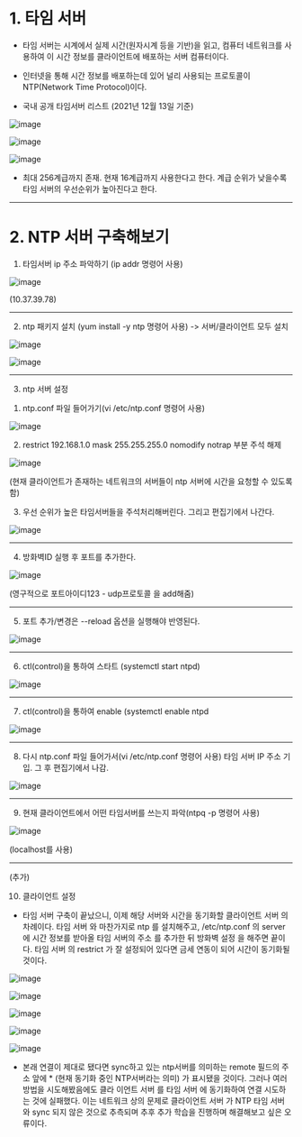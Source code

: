 # 1. 타임 서버

- 타임 서버는 시계에서 실제 시간(원자시계 등을 기반)을 읽고, 컴퓨터 네트워크를 사용하여 이 시간 정보를 클라이언트에 배포하는 서버 컴퓨터이다.

- 인터넷을 통해 시간 정보를 배포하는데 있어 널리 사용되는 프로토콜이 NTP(Network Time Protocol)이다.

- 국내 공개 타임서버 리스트 (2021년 12월 13일 기준)

![image](https://user-images.githubusercontent.com/108641325/193717444-0ce0cb87-0ae1-4319-905e-10ab0105f363.png)

![image](https://user-images.githubusercontent.com/108641325/193717450-5af8138e-710a-4cd2-97df-bcf7d46befc0.png)

![image](https://user-images.githubusercontent.com/108641325/193717464-da19d9e3-f87d-4f60-9a6d-0a24965e40ab.png)


- 최대 256계급까지 존재. 현재 16계급까지 사용한다고 한다. 계급 순위가 낮을수록 타임 서버의 우선순위가 높아진다고 한다.

---

# 2. NTP 서버 구축해보기

1. 타임서버 ip 주소 파악하기 (ip addr 명령어 사용)

![image](https://user-images.githubusercontent.com/108641325/193717491-2f97f8a9-b879-4f74-9afe-8ffae8547a99.png)

(10.37.39.78)

---

2. ntp 패키지 설치 (yum install -y ntp 명령어 사용) -> 서버/클라이언트 모두 설치

![image](https://user-images.githubusercontent.com/108641325/193717603-abc3c693-c5f1-45d5-bb6d-13b8df2d4403.png)

![image](https://user-images.githubusercontent.com/108641325/193717611-2da683bb-7c6f-4db1-96ec-ce39df9a4054.png)

---

3. ntp 서버 설정

  1) ntp.conf 파일 들어가기(vi /etc/ntp.conf 명령어 사용)

![image](https://user-images.githubusercontent.com/108641325/193717626-cbf79282-7b5e-4454-8635-400e0aa74fc4.png)

  2) restrict 192.168.1.0 mask 255.255.255.0 nomodify notrap 부분 주석 해제

![image](https://user-images.githubusercontent.com/108641325/193717729-1e6d69f4-c513-4c47-a787-a0c4c6ceea11.png)

(현재 클라이언트가 존재하는 네트워크의 서버들이 ntp 서버에 시간을 요청할 수 있도록 함)

  3) 우선 순위가 높은 타임서버들을 주석처리해버린다. 그리고 편집기에서 나간다.
 
![image](https://user-images.githubusercontent.com/108641325/193717753-936c2f1b-1ee8-4bd9-b360-e7522ce9e584.png)

---

4. 방화벽ID 실행 후 포트를 추가한다.

![image](https://user-images.githubusercontent.com/108641325/193717788-bfc97683-90f1-4139-892e-4222d835d6a2.png)

(영구적으로 포트아이디123 - udp프로토콜 을 add해줌)

---

5. 포트 추가/변경은 --reload 옵션을 실행해야 반영된다.

![image](https://user-images.githubusercontent.com/108641325/193717809-c95d5418-4304-4367-add4-69f5a629e035.png)

---

6. ctl(control)을 통하여 스타트 (systemctl start ntpd)

![image](https://user-images.githubusercontent.com/108641325/193717833-addae9ca-28b0-4610-b749-0e282ff69a26.png)

---

7. ctl(control)을 통하여 enable (systemctl enable ntpd

![image](https://user-images.githubusercontent.com/108641325/193717849-179e0562-e77b-469b-9883-953c947adf2f.png)

---

8. 다시 ntp.conf 파일 들어가서(vi /etc/ntp.conf 명령어 사용) 타임 서버 IP 주소 기입. 그 후 편집기에서 나감.

![image](https://user-images.githubusercontent.com/108641325/193717868-c58ad2f5-1939-4fc2-a7e0-5d30db45ce23.png)

---

9. 현재 클라이언트에서 어떤 타임서버를 쓰는지 파악(ntpq -p 명령어 사용)

![image](https://user-images.githubusercontent.com/108641325/193717884-a2454e00-3978-4843-a655-960d8937149b.png)

(localhost를 사용)

---

(추가)

10. 클라이언트 설정

- 타임 서버 구축이 끝났으니, 이제 해당 서버와 시간을 동기화할 클라이언트 서버 의 차례이다.
타임 서버 와 마찬가지로 ntp 를 설치해주고, /etc/ntp.conf 의 server 에 시간 정보를 받아올
타임 서버의 주소 를 추가한 뒤 방화벽 설정 을 해주면 끝이다.
타임 서버 의 restrict 가 잘 설정되어 있다면 금세 연동이 되어 시간이 동기화될 것이다.

![image](https://user-images.githubusercontent.com/108641325/193741914-522bbcbc-f398-4159-a02f-80d86b37a0b7.png)

![image](https://user-images.githubusercontent.com/108641325/193741948-24c931ad-fbb6-482b-8e28-f0027c29b74d.png)

![image](https://user-images.githubusercontent.com/108641325/193741989-207473a2-253a-4b8a-ba5e-419480355658.png)

![image](https://user-images.githubusercontent.com/108641325/193742029-9ac10ca6-25ff-4e4a-83e2-8af52d658c58.png)

![image](https://user-images.githubusercontent.com/108641325/193742082-01e930a1-49da-48e5-a6c6-a72b29fd0fae.png)

- 본래 연결이 제대로 됐다면 sync하고 있는 ntp서버를 의미하는 remote 필드의 주소 앞에 *
(현재 동기화 중인 NTP서버라는 의미) 가 표시됐을 것이다. 그러나 여러 방법을 시도해봤음에도 클라
이언트 서버 를 타임 서버 에 동기화하여 연결 시도하는 것에 실패했다.
이는 네트워크 상의 문제로 클라이언트 서버 가 NTP 타임 서버 와 sync 되지 않은 것으로 추측되며
추후 추가 학습을 진행하며 해결해보고 싶은 오류이다.


